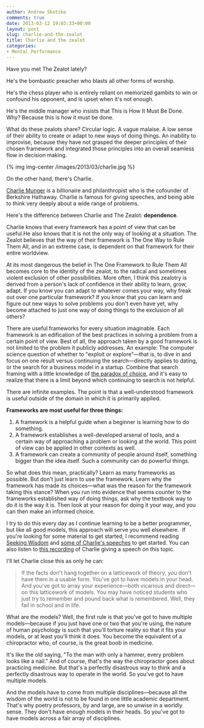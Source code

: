 ```yaml
---
author: Andrew Skotzko
comments: true
date: 2013-03-12 19:03:33+00:00
layout: post
slug: charlie-and-the-zealot
title: Charlie and the zealot
categories:
- Mental Performance
---
```

Have you met The Zealot lately?

He's the bombastic preacher who blasts all other forms of worship.

He's the chess player who is entirely reliant on memorized gambits to win or confound his opponent, and is upset when it's not enough.

He's the middle manager who insists that This is How It Must Be Done. Why? Because this is how it must be done.

What do these zealots share? Circular logic. A vague malaise. A low sense of their ability to create or adapt to new ways of doing things. An inability to improvise, because they have not grasped the deeper principles of their chosen framework and integrated those principles into an overall seamless flow in decision making.

{% img img-center /images/2013/03/charlie.jpg %}
<p class="text-center">On the other hand, there's Charlie.</p>

[Charlie Munger](http://en.wikipedia.org/wiki/Charlie_Munger) is a billionaire and philanthropist who is the cofounder of Berkshire Hathaway. Charlie is famous for giving speeches, and being able to think very deeply about a wide range of problems.

Here's the difference between Charlie and The Zealot: **dependence**.

Charlie knows that every framework has a point of view that can be useful.<!-- more -->He also knows that it is not the only way of looking at a situation. The Zealot believes that the way of their framework is The One Way to Rule Them All, and in an extreme case, is dependent on that framework for their entire worldview.

At its most dangerous the belief in The One Framework to Rule Them All becomes core to the identity of the zealot, to the radical and sometimes violent exclusion of other possibilities. More often, I think this zealotry is derived from a person's lack of confidence in their ability to learn, grow, adapt. If you know you can adapt to whatever comes your way, why freak out over one particular framework? If you know that you can learn and figure out new ways to solve problems you don't even have yet, why become attached to just one way of doing things to the exclusion of all others?

There are useful frameworks for every situation imaginable. Each framework is an edification of the best practices in solving a problem from a certain point of view. Best of all, the approach taken by a good framework is not limited to the problem it publicly addresses. An example: The computer science question of whether to "exploit or explore"—that is, to dive in and focus on one result versus continuing the search—directly applies to dating, or the search for a business model in a startup. Combine that search framing with a little knowledge of [the paradox of choice](http://en.wikipedia.org/wiki/Paradox_of_choice), and it's easy to realize that there is a limit beyond which continuing to search is not helpful.

There are infinite examples. The point is that a well-understood framework is useful outside of the domain in which it is primarily applied.

**Frameworks are most useful for three things:**

1. A framework is a helpful guide when a beginner is learning how to do something.
2. A framework establishes a well-developed arsenal of tools, and a certain way of approaching a problem or looking at the world. This point of view can be applied in other contexts as well.
3. A framework can create a community of people around itself, something bigger than the idea itself. Such a community can do powerful things.


So what does this mean, practically? Learn as many frameworks as possible. But don't just learn to use the framework. Learn why the framework has made its choices—what was the reason for the framework taking this stance? When you run into evidence that seems counter to the frameworks established way of doing things, ask why the textbook way to do it is the way it is. Then look at your reason for doing it your way, and you can then make an informed choice.

I try to do this every day as I continue learning to be a better programmer, but like all good models, this approach will serve you well elsewhere.  If you're looking for some material to get started, I recommend reading [Seeking Wisdom](http://www.amazon.com/Seeking-Wisdom-Darwin-Munger-Edition/dp/1578644283) and [some of Charlie's speeches](http://www.tilsonfunds.com/motley_berkshire_charlie_speeches.php) to get started. You can also listen to [this recording](http://www.youtube.com/watch?v=pqzcCfUglws) of Charlie giving a speech on this topic.

I'll let Charlie close this as only he can:

> If the facts don't hang together on a latticework of theory, you don't have them in a usable form. You've got to have models in your head. And you've got to array your experience—both vicarious and direct—on this latticework of models. You may have noticed students who just try to remember and pound back what is remembered. Well, they fail in school and in life.

What are the models? Well, the first rule is that you've got to have multiple models—because if you just have one or two that you're using, the nature of human psychology is such that you'll torture reality so that it fits your models, or at least you'll think it does. You become the equivalent of a chiropractor who, of course, is the great boob in medicine.

It's like the old saying, "To the man with only a hammer, every problem looks like a nail." And of course, that's the way the chiropractor goes about practicing medicine. But that's a perfectly disastrous way to think and a perfectly disastrous way to operate in the world. So you've got to have multiple models.

And the models have to come from multiple disciplines—because all the wisdom of the world is not to be found in one little academic department. That's why poetry professors, by and large, are so unwise in a worldly sense. They don't have enough models in their heads. So you've got to have models across a fair array of disciplines.